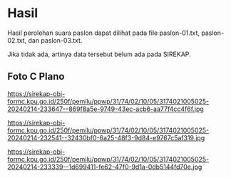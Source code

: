# Hasil

Hasil perolehan suara paslon dapat dilihat pada file paslon-01.txt, paslon-02.txt, dan paslon-03.txt.

Jika tidak ada, artinya data tersebut belum ada pada SIREKAP.

## Foto C Plano

https://sirekap-obj-formc.kpu.go.id/250f/pemilu/ppwp/31/74/02/10/05/3174021005025-20240214-233647--869f8a5e-9749-43ec-acb6-aa77f4cc4f6f.jpg

https://sirekap-obj-formc.kpu.go.id/250f/pemilu/ppwp/31/74/02/10/05/3174021005025-20240214-232541--32430bf0-6a25-48f3-9d84-e9767c5af319.jpg

https://sirekap-obj-formc.kpu.go.id/250f/pemilu/ppwp/31/74/02/10/05/3174021005025-20240214-233339--1d699411-fe62-47f0-9d1a-0db5144fd70e.jpg
